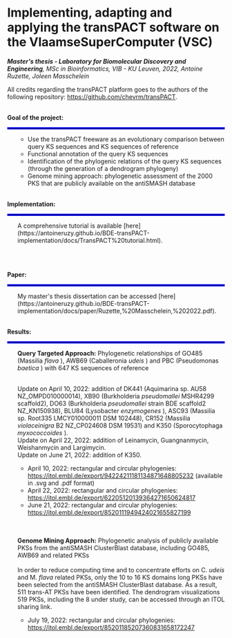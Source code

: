 # Implementing, adapting and applying the transPACT software on the VlaamseSuperComputer (VSC)
<i> <b>Master's thesis - Laboratory for Biomolecular Discovery and Engineering</b>, MSc in Bioinformatics, VIB - KU Leuven, 2022, Antoine Ruzette, Joleen Masschelein</i>

All credits regarding the transPACT platform goes to the authors of the following repository: https://github.com/chevrm/transPACT.
<br><br>

**Goal of the project:** 
<hr style="border:2px solid blue">
<ul>
  
  - Use the transPACT freeware as an evolutionary comparison between query KS sequences and KS sequences of reference
  - Functional annotation of the query KS sequences 
  - Identification of the phylogenic relations of the query KS sequences (through the generation of a dendrogram phylogeny)
  - Genome mining approach: phylogenetic assessment of the 2000 PKS that are publicly available on the antiSMASH database 
  <br><br>
  
</ul>

**Implementation:**
<hr style="border:2px solid blue">

<ul>
  A comprehensive tutorial is available [here](https://antoineruzy.github.io/BDE-transPACT-implementation/docs/TransPACT%20tutorial.html).
  
  <br><br>  
</ul>

**Paper:**
<hr style="border:2px solid blue">

<ul> 
  My master's thesis dissertation can be accessed [here](https://antoineruzy.github.io/BDE-transPACT-implementation/docs/paper/Ruzette,%20Masschelein,%202022.pdf).
  <br><br>
</ul>

<b> Results: </b>
<hr style="border:2px solid blue">

<ul> <b>Query Targeted Approach:</b> Phylogenetic relationships of GO485 (Massilia <i> flava </i>), AWB69 (Caballeronia <i> udeis </i>) and PBC (Pseudomonas <i> baetica </i>) with 647 KS sequences of reference <br><br>

Update on April 10, 2022: addition of DK441 (Aquimarina sp. AU58 NZ_OMPD010000014), XB90 (Burkholderia <i> pseudomallei </i> MSHR4299 scaffold2), DO63 (Burkholderia <i> pseudomallei </i> strain BDE scaffold2 NZ_KN150938), BLU84 (Lysobacter <i> enzymogenes </i>), ASC93 (Massilia sp. Root335 LMCY010000011 DSM 102448), CR152 (Massilia <i> violaceinigra </i> B2 NZ_CP024608 DSM 19531) and K350 (Sporocytophaga <i> myxococcoides </i>). 
<br>Update on April 22, 2022: addition of Leinamycin, Guangnanmycin, Weishanmycin and Largimycin. 
<br>Update on June 21, 2022: addition of K350. 

- April 10, 2022: rectangular and circular phylogenies: https://itol.embl.de/export/94224211181134871648805232 (available in .svg and .pdf format) 
- April 22, 2022: rectangular and circular phylogenies: https://itol.embl.de/export/62205120139364271650624817
- June 21, 2022: rectangular and circular phylogenies: https://itol.embl.de/export/8520111949424021655827199 <br><br><br>

<b>Genome Mining Approach:</b> Phylogenetic analysis of publicly available PKSs from the antiSMASH ClusterBlast database, including GO485, AWB69 and related PKSs 
<br><br>
In order to reduce computing time and to concentrate efforts on C. <i> udeis </i> and M. <i> flava </i> related PKSs, only the 10 to 16 KS domains long PKSs have been selected from the antiSMASH ClusterBlast database. As a result, 511 trans-AT PKSs have been identified. The dendrogram visualizations 519 PKSs, including the 8 under study, can be accessed through an ITOL sharing link. 

- July 19, 2022: rectangular and circular phylogenies: https://itol.embl.de/export/85201185207360831658172247 
</ul>
